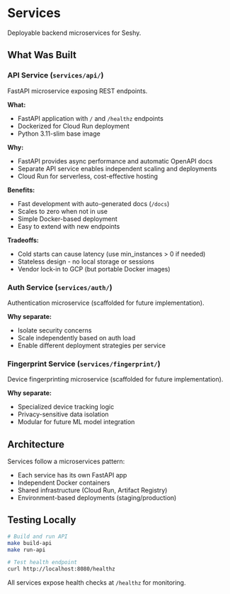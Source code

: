 # Services

Deployable backend microservices for Seshy.

## What Was Built

### API Service (`services/api/`)
FastAPI microservice exposing REST endpoints.

**What:**
- FastAPI application with `/` and `/healthz` endpoints
- Dockerized for Cloud Run deployment
- Python 3.11-slim base image

**Why:**
- FastAPI provides async performance and automatic OpenAPI docs
- Separate API service enables independent scaling and deployments
- Cloud Run for serverless, cost-effective hosting

**Benefits:**
- Fast development with auto-generated docs (`/docs`)
- Scales to zero when not in use
- Simple Docker-based deployment
- Easy to extend with new endpoints

**Tradeoffs:**
- Cold starts can cause latency (use min_instances > 0 if needed)
- Stateless design - no local storage or sessions
- Vendor lock-in to GCP (but portable Docker images)

### Auth Service (`services/auth/`)
Authentication microservice (scaffolded for future implementation).

**Why separate:**
- Isolate security concerns
- Scale independently based on auth load
- Enable different deployment strategies per service

### Fingerprint Service (`services/fingerprint/`)
Device fingerprinting microservice (scaffolded for future implementation).

**Why separate:**
- Specialized device tracking logic
- Privacy-sensitive data isolation
- Modular for future ML model integration

## Architecture

Services follow a microservices pattern:
- Each service has its own FastAPI app
- Independent Docker containers
- Shared infrastructure (Cloud Run, Artifact Registry)
- Environment-based deployments (staging/production)

## Testing Locally

```bash
# Build and run API
make build-api
make run-api

# Test health endpoint
curl http://localhost:8080/healthz
```

All services expose health checks at `/healthz` for monitoring.